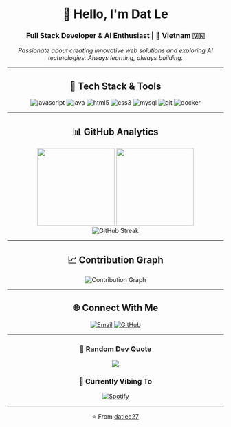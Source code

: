 <div align="center">

# 👋 Hello, I'm Dat Le

### Full Stack Developer & AI Enthusiast | 📍 Vietnam 🇻🇳

*Passionate about creating innovative web solutions and exploring AI technologies. Always learning, always building.*

---

## 🚀 Tech Stack & Tools

<p align="center">
  <img src="https://img.shields.io/badge/JavaScript-F7DF1E?logo=javascript&logoColor=black&style=for-the-badge" alt="javascript"/>
  <img src="https://img.shields.io/badge/Java-ED8B00?logo=java&logoColor=white&style=for-the-badge" alt="java"/>
  <img src="https://img.shields.io/badge/HTML5-E34F26?logo=html5&logoColor=white&style=for-the-badge" alt="html5"/>
  <img src="https://img.shields.io/badge/CSS3-1572B6?logo=css3&logoColor=white&style=for-the-badge" alt="css3"/>
  <img src="https://img.shields.io/badge/MySQL-4479A1?logo=mysql&logoColor=white&style=for-the-badge" alt="mysql"/>
  <img src="https://img.shields.io/badge/Git-F05032?logo=git&logoColor=white&style=for-the-badge" alt="git"/>
  <img src="https://img.shields.io/badge/Docker-2496ED?logo=docker&logoColor=white&style=for-the-badge" alt="docker"/>

</p>

---

## 📊 GitHub Analytics

<div align="center">
  <img height="180em" src="https://github-readme-stats.vercel.app/api?username=datlee27&show_icons=true&theme=tokyonight&include_all_commits=true&count_private=true"/>
  <img height="180em" src="https://github-readme-stats.vercel.app/api/top-langs/?username=datlee27&layout=compact&langs_count=8&theme=tokyonight"/>
</div>

<div align="center">
  <img src="https://github-readme-streak-stats.herokuapp.com/?user=datlee27&theme=tokyonight" alt="GitHub Streak"/>
</div>

---

## 📈 Contribution Graph

<div align="center">
  <img src="https://github-readme-activity-graph.vercel.app/graph?username=datlee27&theme=tokyo-night&bg_color=1a1b27&color=70a5fd&line=bf91f3&point=38bdae&area=true&hide_border=true" alt="Contribution Graph"/>
</div>

---

## 🌐 Connect With Me

<div align="center">
  
[![Email](https://img.shields.io/badge/Email-D14836?style=for-the-badge&logo=gmail&logoColor=white)](mailto:lvd27012004@gmail.com)
[![GitHub](https://img.shields.io/badge/GitHub-100000?style=for-the-badge&logo=github&logoColor=white)](https://github.com/datlee27)

</div>

---

<div align="center">
  
### 💭 Random Dev Quote
![](https://quotes-github-readme.vercel.app/api?type=horizontal&theme=tokyonight)

### 🎵 Currently Vibing To
[![Spotify](https://novatorem-kyzbk7wxl-bardiesel.vercel.app/api/spotify)](https://open.spotify.com/user/31k6rlzwxkjrqfdpueskrt4d4dqy)

---

⭐️ From [datlee27](https://github.com/datlee27)

</div>
